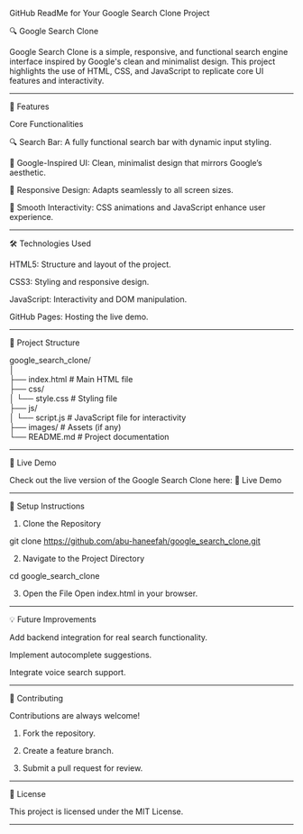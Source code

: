 GitHub ReadMe for Your Google Search Clone Project

🔍 Google Search Clone

Google Search Clone is a simple, responsive, and functional search engine interface inspired by Google's clean and minimalist design. This project highlights the use of HTML, CSS, and JavaScript to replicate core UI features and interactivity.


---

🌟 Features

Core Functionalities

🔍 Search Bar: A fully functional search bar with dynamic input styling.

🎨 Google-Inspired UI: Clean, minimalist design that mirrors Google’s aesthetic.

📱 Responsive Design: Adapts seamlessly to all screen sizes.

🚀 Smooth Interactivity: CSS animations and JavaScript enhance user experience.



---

🛠️ Technologies Used

HTML5: Structure and layout of the project.

CSS3: Styling and responsive design.

JavaScript: Interactivity and DOM manipulation.

GitHub Pages: Hosting the live demo.



---

📂 Project Structure

google_search_clone/  
│  
├── index.html         # Main HTML file  
├── css/  
│   └── style.css      # Styling file  
├── js/  
│   └── script.js      # JavaScript file for interactivity  
├── images/            # Assets (if any)  
└── README.md          # Project documentation


---

🚀 Live Demo

Check out the live version of the Google Search Clone here:
🔗 Live Demo


---

🔧 Setup Instructions

1. Clone the Repository

git clone https://github.com/abu-haneefah/google_search_clone.git


2. Navigate to the Project Directory

cd google_search_clone


3. Open the File
Open index.html in your browser.




---

💡 Future Improvements

Add backend integration for real search functionality.

Implement autocomplete suggestions.

Integrate voice search support.



---

🤝 Contributing

Contributions are always welcome!

1. Fork the repository.


2. Create a feature branch.


3. Submit a pull request for review.




---

📝 License

This project is licensed under the MIT License.


---
